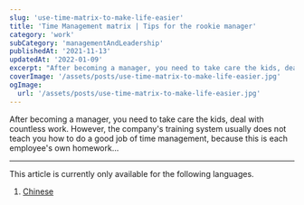 ```yaml
---
slug: 'use-time-matrix-to-make-life-easier'
title: 'Time Management matrix | Tips for the rookie manager'
category: 'work'
subCategory: 'managementAndLeadership'
publishedAt: '2021-11-13'
updatedAt: '2022-01-09'
excerpt: "After becoming a manager, you need to take care the kids, deal with countless work. However, the company's training system usually does not teach you how to do a good job of time management, because this is each employee's own homework..."
coverImage: '/assets/posts/use-time-matrix-to-make-life-easier.jpg'
ogImage:
  url: '/assets/posts/use-time-matrix-to-make-life-easier.jpg'
---
```


After becoming a manager, you need to take care the kids, deal with countless work. However, the company's training system usually does not teach you how to do a good job of time management, because this is each employee's own homework...

---

This article is currently only available for the following languages.

1. [Chinese](/posts/use-time-matrix-to-make-life-easier)
